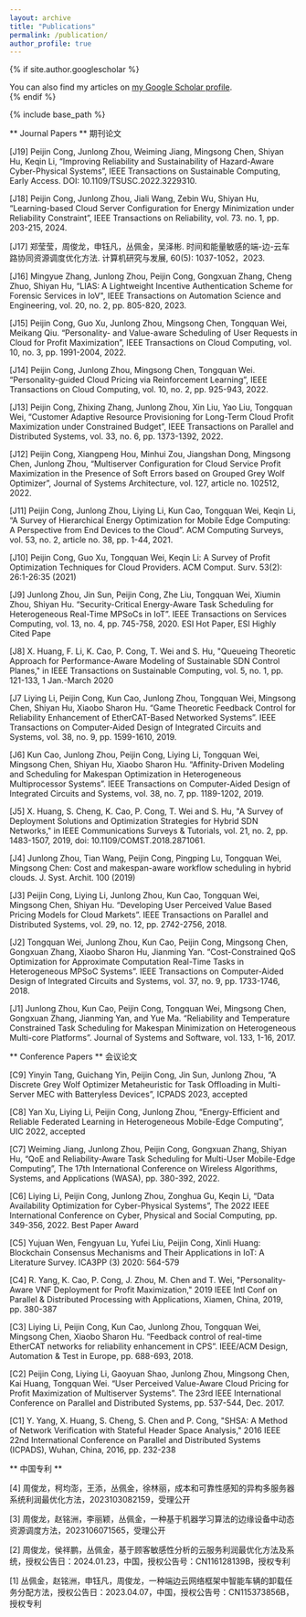 ```yaml
---
layout: archive
title: "Publications"
permalink: /publication/
author_profile: true
---
```


{% if site.author.googlescholar %}
  <div class="wordwrap">You can also find my articles on <a href="{{site.author.googlescholar}}">my Google Scholar profile</a>.</div>
{% endif %}

{% include base_path %}

**      Journal Papers **
期刊论文

[J19] Peijin Cong, Junlong Zhou, Weiming Jiang, Mingsong Chen, Shiyan Hu, Keqin Li, “Improving Reliability and Sustainability of Hazard-Aware Cyber-Physical Systems”, IEEE Transactions on Sustainable Computing, Early Access. DOI: 10.1109/TSUSC.2022.3229310.

[J18] Peijin Cong, Junlong Zhou, Jiali Wang, Zebin Wu, Shiyan Hu, “Learning-based Cloud Server Configuration for Energy Minimization under Reliability Constraint”, IEEE Transactions on Reliability, vol. 73. no. 1, pp. 203-215, 2024. 

[J17] 郑莹莹，周俊龙，申钰凡，丛佩金，吴泽彬. 时间和能量敏感的端-边-云车路协同资源调度优化方法. 计算机研究与发展, 60(5): 1037-1052，2023.

[J16] Mingyue Zhang, Junlong Zhou, Peijin Cong, Gongxuan Zhang, Cheng Zhuo, Shiyan Hu, “LIAS: A Lightweight Incentive Authentication Scheme for Forensic Services in IoV", IEEE Transactions on Automation Science and Engineering, vol. 20, no. 2, pp. 805-820, 2023.

[J15] Peijin Cong, Guo Xu, Junlong Zhou, Mingsong Chen, Tongquan Wei, Meikang Qiu. “Personality- and Value-aware Scheduling of User Requests in Cloud for Profit Maximization”, IEEE Transactions on Cloud Computing, vol. 10, no. 3, pp. 1991-2004, 2022.  

[J14] Peijin Cong, Junlong Zhou, Mingsong Chen, Tongquan Wei. “Personality-guided Cloud Pricing via Reinforcement Learning”, IEEE Transactions on Cloud Computing, vol. 10, no. 2, pp. 925-943, 2022. 

[J13] Peijin Cong, Zhixing Zhang, Junlong Zhou, Xin Liu, Yao Liu, Tongquan Wei, “Customer Adaptive Resource Provisioning for Long-Term Cloud Profit Maximization under Constrained Budget”,  IEEE Transactions on Parallel and Distributed Systems, vol. 33, no. 6, pp. 1373-1392, 2022. 

[J12] Peijin Cong, Xiangpeng Hou, Minhui Zou, Jiangshan Dong, Mingsong Chen, Junlong Zhou, “Multiserver Configuration for Cloud Service Profit Maximization in the Presence of Soft Errors based on Grouped Grey Wolf Optimizer”, Journal of Systems Architecture, vol. 127, article no. 102512, 2022.

[J11] Peijin Cong, Junlong Zhou, Liying Li, Kun Cao, Tongquan Wei, Keqin Li, “A Survey of Hierarchical Energy Optimization for Mobile Edge Computing: A Perspective from End Devices to the Cloud”. ACM Computing Surveys, vol. 53, no. 2, article no. 38, pp. 1-44, 2021. 

[J10] Peijin Cong, Guo Xu, Tongquan Wei, Keqin Li:
A Survey of Profit Optimization Techniques for Cloud Providers. ACM Comput. Surv. 53(2): 26:1-26:35 (2021)

[J9] Junlong Zhou, Jin Sun, Peijin Cong, Zhe Liu, Tongquan Wei, Xiumin Zhou, Shiyan Hu. “Security-Critical Energy-Aware Task Scheduling for Heterogeneous Real-Time MPSoCs in IoT”. IEEE Transactions on Services Computing, vol. 13, no. 4, pp. 745-758, 2020. ESI Hot Paper, ESI Highly Cited Pape

[J8] X. Huang, F. Li, K. Cao, P. Cong, T. Wei and S. Hu, "Queueing Theoretic Approach for Performance-Aware Modeling of Sustainable SDN Control Planes," in IEEE Transactions on Sustainable Computing, vol. 5, no. 1, pp. 121-133, 1 Jan.-March 2020

[J7 Liying Li, Peijin Cong, Kun Cao, Junlong Zhou, Tongquan Wei, Mingsong Chen, Shiyan Hu, Xiaobo Sharon Hu. “Game Theoretic Feedback Control for Reliability Enhancement of EtherCAT-Based Networked Systems”. IEEE Transactions on Computer-Aided Design of Integrated Circuits and Systems, vol. 38, no. 9, pp. 1599-1610, 2019. 

[J6] Kun Cao, Junlong Zhou, Peijin Cong, Liying Li, Tongquan Wei, Mingsong Chen, Shiyan Hu, Xiaobo Sharon Hu. “Affinity-Driven Modeling and Scheduling for Makespan Optimization in Heterogeneous Multiprocessor Systems”. IEEE Transactions on Computer-Aided Design of Integrated Circuits and Systems, vol. 38, no. 7, pp. 1189-1202, 2019. 

[J5] X. Huang, S. Cheng, K. Cao, P. Cong, T. Wei and S. Hu, "A Survey of Deployment Solutions and Optimization Strategies for Hybrid SDN Networks," in IEEE Communications Surveys & Tutorials, vol. 21, no. 2, pp. 1483-1507,  2019, doi: 10.1109/COMST.2018.2871061.


[J4]	Junlong Zhou, Tian Wang, Peijin Cong, Pingping Lu, Tongquan Wei, Mingsong Chen:
Cost and makespan-aware workflow scheduling in hybrid clouds. J. Syst. Archit. 100 (2019)

[J3] Peijin Cong, Liying Li, Junlong Zhou, Kun Cao, Tongquan Wei, Mingsong Chen, Shiyan Hu. “Developing User Perceived Value Based Pricing Models for Cloud Markets”. IEEE Transactions on Parallel and Distributed Systems, vol. 29, no. 12, pp. 2742-2756, 2018. 

[J2] Tongquan Wei, Junlong Zhou, Kun Cao, Peijin Cong, Mingsong Chen, Gongxuan Zhang, Xiaobo Sharon Hu, Jianming Yan. “Cost-Constrained QoS Optimization for Approximate Computation Real-Time Tasks in Heterogeneous MPSoC Systems”. IEEE Transactions on Computer-Aided Design of Integrated Circuits and Systems, vol. 37, no. 9, pp. 1733-1746, 2018.

[J1] Junlong Zhou, Kun Cao, Peijin Cong, Tongquan Wei, Mingsong Chen, Gongxuan Zhang, Jianming Yan, and Yue Ma. “Reliability and Temperature Constrained Task Scheduling for Makespan Minimization on Heterogeneous Multi-core Platforms”. Journal of Systems and Software, vol. 133, 1-16, 2017. 

**            Conference Papers     **
会议论文

[C9] Yinyin Tang, Guichang Yin, Peijin Cong, Jin Sun, Junlong Zhou, “A Discrete Grey Wolf Optimizer Metaheuristic for Task Offloading in Multi-Server MEC with Batteryless Devices”, ICPADS 2023, accepted

[C8] Yan Xu, Liying Li, Peijin Cong, Junlong Zhou, “Energy-Efficient and Reliable Federated Learning in Heterogeneous Mobile-Edge Computing”, UIC 2022, accepted

[C7] Weiming Jiang, Junlong Zhou, Peijin Cong, Gongxuan Zhang, Shiyan Hu, “QoE and Reliability-Aware Task Scheduling for Multi-User Mobile-Edge Computing”, The 17th International Conference on Wireless Algorithms, Systems, and Applications (WASA), pp. 380-392, 2022. 

[C6]  Liying Li, Peijin Cong, Junlong Zhou, Zonghua Gu, Keqin Li, “Data Availability Optimization for Cyber-Physical Systems”, The 2022 IEEE International Conference on Cyber, Physical and Social Computing, pp. 349-356, 2022. Best Paper Award

[C5] Yujuan Wen, Fengyuan Lu, Yufei Liu, Peijin Cong, Xinli Huang:
Blockchain Consensus Mechanisms and Their Applications in IoT: A Literature Survey. ICA3PP (3) 2020: 564-579

[C4] R. Yang, K. Cao, P. Cong, J. Zhou, M. Chen and T. Wei, "Personality-Aware VNF Deployment for Profit Maximization," 2019 IEEE Intl Conf on Parallel & Distributed Processing with Applications, Xiamen, China, 2019, pp. 380-387

[C3] Liying Li, Peijin Cong, Kun Cao, Junlong Zhou, Tongquan Wei, Mingsong Chen, Xiaobo Sharon Hu. “Feedback control of real-time EtherCAT networks for reliability enhancement in CPS”. IEEE/ACM Design, Automation & Test in Europe, pp. 688-693, 2018.

[C2] Peijin Cong, Liying Li, Gaoyuan Shao, Junlong Zhou, Mingsong Chen, Kai Huang, Tongquan Wei. “User Perceived Value-Aware Cloud Pricing for Profit Maximization of Multiserver Systems”. The 23rd IEEE International Conference on Parallel and Distributed Systems, pp. 537-544, Dec. 2017. 

[C1] Y. Yang, X. Huang, S. Cheng, S. Chen and P. Cong, "SHSA: A Method of Network Verification with Stateful Header Space Analysis," 2016 IEEE 22nd International Conference on Parallel and Distributed Systems (ICPADS), Wuhan, China, 2016, pp. 232-238

**       中国专利     **

[4] 周俊龙，柯均澎，王添，丛佩金，徐林丽，成本和可靠性感知的异构多服务器系统利润最优化方法，2023103082159，受理公开

[3] 周俊龙，赵铭洲，李丽颖，丛佩金，一种基于机器学习算法的边缘设备中动态资源调度方法，2023106071565，受理公开

[2] 周俊龙，侯祥鹏，丛佩金，基于顾客敏感性分析的云服务利润最优化方法及系统，授权公告日：2024.01.23，中国，授权公告号：CN116128139B，授权专利

[1] 丛佩金，赵铭洲，申钰凡，周俊龙，一种端边云网络框架中智能车辆的卸载任务分配方法，授权公告日：2023.04.07，中国，授权公告号：CN115373856B，授权专利
